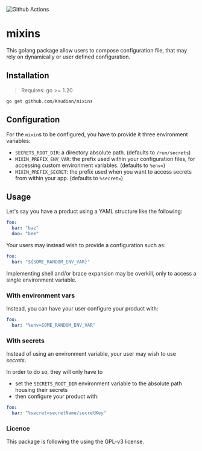 ![Github Actions](https://github.com/Knudian/mixins/actions/workflow/go.yaml/badge.svg)

# mixins

This golang package allow users to compose configuration file, that may rely on dynamically or user defined configuration.

## Installation

> Requires: go >= 1.20

```shell
go get github.com/Knudian/mixins
```

## Configuration

For the `mixin`s to be configured, you have to provide it three environment variables:

- `SECRETS_ROOT_DIR`: a directory absolute path. (defaults to `/run/secrets`)
- `MIXIN_PREFIX_ENV_VAR`: the prefix used within your configuration files, for accessing custom environment variables. (defaults to `%env=`)
- `MIXIN_PREFIX_SECRET`: the prefix used when you want to access secrets from within your app. (defaults to `%secret=`)

## Usage

Let's say you have a product using a YAML structure like the following:

```yaml
foo:
  bar: "baz"
  doo: "bee"
```

Your users may instead wish to provide a configuration such as:

```yaml
foo:
  bar: "${SOME_RANDOM_ENV_VAR}"
```

Implementing shell and/or brace expansion may be overkill, only to access a single environment variable.

### With environment vars

Instead, you can have your user configure your product with:

```yaml
foo:
  bar: "%env=SOME_RANDOM_ENV_VAR"
```

### With secrets

Instead of using an environment variable, your user may wish to use _secrets_.

In order to do so, they will only have to

- set the `SECRETS_ROOT_DIR` environment variable to the absolute path housing their secrets
- then configure your product with:

```yaml
foo:
  bar: "%secret=secretName/secretKey"
```

### Licence

This package is following the using the GPL-v3 license.